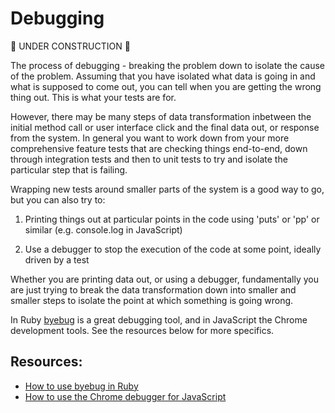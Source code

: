 Debugging
=========

:construction: UNDER CONSTRUCTION :construction:

The process of debugging - breaking the problem down to isolate the cause of the problem.  Assuming that you have isolated what data is going in and what is supposed to come out, you can tell when you are getting the wrong thing out.  This is what your tests are for.

However, there may be many steps of data transformation inbetween the initial method call or user interface click and the final data out, or response from the system.  In general you want to work down from your more comprehensive feature tests that are checking things end-to-end, down through integration tests and then to unit tests to try and isolate the particular step that is failing.

Wrapping new tests around smaller parts of the system is a good way to go, but you can also try to:

1) Printing things out at particular points in the code using 'puts' or 'pp' or similar (e.g. console.log in JavaScript)

2) Use a debugger to stop the execution of the code at some point, ideally driven by a test

Whether you are printing data out, or using a debugger, fundamentally you are just trying to break the data transformation down into smaller and smaller steps to isolate the point at which something is going wrong.

In Ruby [byebug](https://github.com/deivid-rodriguez/byebug) is a great debugging tool, and in JavaScript the Chrome development tools.  See the resources below for more specifics.

Resources:
---------

* [How to use byebug in Ruby](https://github.com/deivid-rodriguez/byebug/blob/master/GUIDE.md)
* [How to use the Chrome debugger for JavaScript](https://developer.chrome.com/extensions/tut_debugging)
